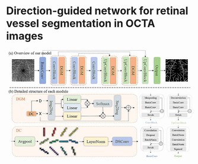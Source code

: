 # Direction-guided network for retinal vessel segmentation in OCTA images
![DGNet Show](./Figs/Figure2.jpg)

